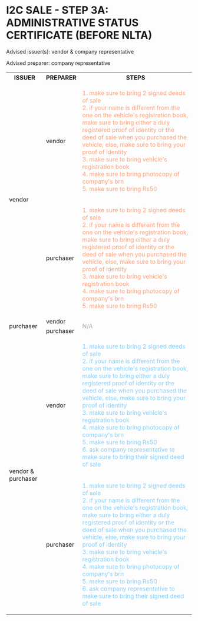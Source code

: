 # I2C SALE - STEP 3A: ADMINISTRATIVE STATUS CERTIFICATE (BEFORE NLTA)

Advised issuer(s): vendor & company representative

Advised preparer: company representative

<table>
  <tr>
    <th>ISSUER</th>
    <th>PREPARER</th>
    <th>STEPS</th>
  </tr>

  <tr>
    <!-- ISSUER: vendor -->
    <!-- PREPARER: vendor -->
    <td rowspan="2">vendor</td>
    <td>vendor</td>
    <td style="color: lightsalmon;">
      <ol style="padding: 0; list-style-position: inside;">
        <li>make sure to bring 2 signed deeds of sale</li>
        <li>if your name is different from the one on the vehicle's registration book, make sure to bring either a duly registered proof of identity or the deed of sale when you purchased the vehicle, else, make sure to bring your proof of identity</li>
        <li>make sure to bring vehicle's registration book</li>
        <li>make sure to bring photocopy of company's brn</li>
        <li>make sure to bring Rs50</li>
      </ol>
    </td>
  </tr>
  <tr>
    <!-- ISSUER: vendor -->
    <!-- PREPARER: purchaser -->
    <td>purchaser</td>
    <td style="color: lightsalmon;">
      <ol style="padding: 0; list-style-position: inside;">
        <li>make sure to bring 2 signed deeds of sale</li>
        <li>if your name is different from the one on the vehicle's registration book, make sure to bring either a duly registered proof of identity or the deed of sale when you purchased the vehicle, else, make sure to bring your proof of identity</li>
        <li>make sure to bring vehicle's registration book</li>
        <li>make sure to bring photocopy of company's brn</li>
        <li>make sure to bring Rs50</li>
      </ol>
    </td>
  </tr>

  <tr>
    <!-- ISSUER: purchaser -->
    <!-- PREPARER: vendor -->
    <td rowspan="2">purchaser</td>
    <td>vendor</td>
    <td rowspan="2" style="color: darkgray;">
      N/A
    </td>
  </tr>
  <tr>
    <!-- ISSUER: purchaser -->
    <!-- PREPARER: purchaser -->
    <td>purchaser</td>
  </tr>

  <tr>
    <!-- ISSUER: vendor & purchaser -->
    <!-- PREPARER: vendor -->
    <td rowspan="2">vendor & purchaser</td>
    <td>vendor</td>
    <td style="color: lightskyblue;">
      <ol style="padding: 0; list-style-position: inside;">
        <li>make sure to bring 2 signed deeds of sale</li>
        <li>if your name is different from the one on the vehicle's registration book, make sure to bring either a duly registered proof of identity or the deed of sale when you purchased the vehicle, else, make sure to bring your proof of identity</li>
        <li>make sure to bring vehicle's registration book</li>
        <li>make sure to bring photocopy of company's brn</li>
        <li>make sure to bring Rs50</li>
        <li>ask company representative to make sure to bring their signed deed of sale</li>
      </ol>
    </td>
  </tr>
  <tr>
    <!-- ISSUER: vendor & purchaser -->
    <!-- PREPARER: purchaser -->
    <td>purchaser</td>
    <td style="color: lightskyblue;">
      <ol style="padding: 0; list-style-position: inside;">
        <li>make sure to bring 2 signed deeds of sale</li>
        <li>if your name is different from the one on the vehicle's registration book, make sure to bring either a duly registered proof of identity or the deed of sale when you purchased the vehicle, else, make sure to bring your proof of identity</li>
        <li>make sure to bring vehicle's registration book</li>
        <li>make sure to bring photocopy of company's brn</li>
        <li>make sure to bring Rs50</li>
        <li>ask company representative to make sure to bring their signed deed of sale</li>
      </ol>
    </td>
  </tr>
</table>
